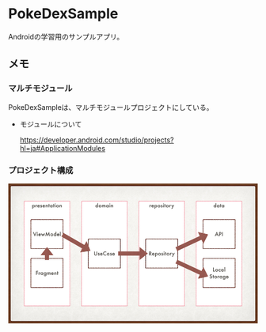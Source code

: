 # PokeDexSample

Androidの学習用のサンプルアプリ。

## メモ

### マルチモジュール

PokeDexSampleは、マルチモジュールプロジェクトにしている。

- モジュールについて

  https://developer.android.com/studio/projects?hl=ja#ApplicationModules

### プロジェクト構成

![architecture](https://github.com/y-okudera/PokeDexSample-1/blob/develop/temporary/architecture.png)

